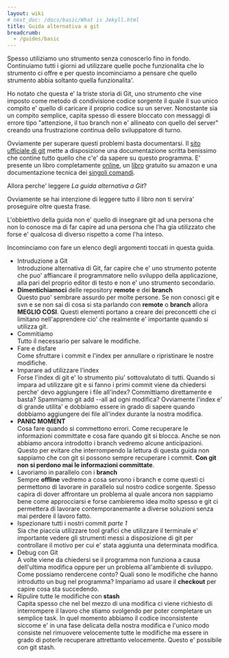 ```yaml
---
layout: wiki
# next_doc: /docs/basic/What is Jekyll.html
title: Guida alternativa a git
breadcrumb:
  - /guides/basic
---
```

Spesso utiliziamo uno strumento senza conoscerlo fino in fondo. Continuiamo tutti i giorni ad utilizzare quelle poche funzionalita che lo strumento ci offre e per questo incominciamo a pensare che quello strumento abbia soltanto quella funzionalita'.

Ho notato che questa e' la triste storia di Git, uno strumento che vine imposto come metodo di condivisione codice sorgente il quale il suo unico compito e' quello di caricare il proprio codice su un server. 
Nonostante sia un compito semplice, capita spesso di essere bloccato con messaggi di errore tipo "attenzione, il tuo branch non e' allineato con quello del server" creando una frustrazione continua dello sviluppatore di turno.

Ovviamente per superare questi problemi basta documentarsi. Il [sito ufficiale di git](https://git-scm.com/) mette a disposizione una documentazione scritta benissimo che contine tutto quello che c'e' da sapere su questo programma.
E' presente un libro completamente [online](https://git-scm.com/book/en/v2/Getting-Started-About-Version-Control), un [libro](https://www.amazon.it/Pro-Git-English-Scott-Chacon-ebook/dp/B01ISNIKES/ref=tmm_kin_swatch_0?_encoding=UTF8&qid=&sr=) gratuito su amazon e una documentazione tecnica dei [singoli comandi](https://git-scm.com/docs).

Allora perche' leggere _La guida alternativa a Git_?

Ovviamente se hai intenzione di leggere tutto il libro non ti servira' proseguire oltre questa frase.

L'obbiettivo della guida non e' quello di insegnare git ad una persona che non lo conosce ma di far capire ad una persona che l'ha gia utilizzato che forse e' qualcosa di diverso rispetto a come l'ha inteso.

Incominciamo con fare un elenco degli argomenti toccati in questa guida.

* Intruduzione a Git  
  Introduzione alternativa di Git, far capire che e' uno strumento potente che puo' affiancare il programmatore nello sviluppo della applicazione, alla pari del proprio editor di testo e non e' uno strumento secondario.
* __Dimentichiamoci__ delle repository __remote__ e dei __branch__  
  Questo puo' sembrare assurdo per molte persone. Se non conosci git e svn e se non sai di cosa si sta parlando con __remote__ o __branch__ allora __MEGLIO COSI__. Questi elementi portano a creare dei preconcetti che ci limitano nell'apprendere cio' che realmente e' importante quando si utilizza git.
* Commitiamo  
  Tutto il necessario per salvare le modifiche.
* Fare e disfare  
  Come sfruttare i commit e l'index per annullare o ripristinare le nostre modifiche.
* Imparare ad utilizzare l'index  
  Forse l'index di git e' lo strumento piu' sottovalutato di tutti. Quando si impara ad utilizzare git e si fanno i primi commit viene da chiedersi perche' devo aggiungere i file all'index? Committiamo direttamente e basta? Spammiamo git add --all ad ogni modifica? Ovviamente l'index e' di grande utilita' e dobbiamo essere in grado di sapere quando dobbiamo aggiungere dei file all'index durante la nostra modifica.
* __PANIC MOMENT__  
  Cosa fare quando si commettono errori. Come recuperare le informazioni committate e cosa fare quando git si blocca. Anche se non abbiamo ancora introdotto i branch vedremo alcune anticipazioni. Questo per evitare che interrompendo la lettura di questa guida non sappiamo che con git si possono sempre recuperare i commit. __Con git non si perdono mai le informazioni committate__.
* Lavoriamo in parallelo con i __branch__  
  Sempre __offline__ vedremo a cosa servono i branch e come questi ci permettono di lavorare in parallelo sul nostro codice sorgente. Spesso capira di dover affrontare un problema al quale ancora non sappiamo bene come approcciarsi e forse cambieremo idea molto spesso e git ci permettera di lavorare contemporanemante a diverse soluzioni senza mai perdere il lavoro fatto.
* Ispezionare tutti i nostri commit _parte 1_  
  Sia che piaccia utilizzare tool grafici che utilizzare il terminale e' importante vedere gli strumenti messi a disposizione di git per controllare il motivo per cui e' stata aggiunta una determinata modifica.
* Debug con Git  
  A volte viene da chiedersi se il programma non funziona a causa dell'ultima modifica oppure per un problema all'ambiente di sviluppo. Come possiamo rendercene conto? Quali sono le modifiche che hanno introdutto un bug nel programma? Impariamo ad usare il __checkout__ per capire cosa sta succedendo.
* Ripulire tutte le modifiche con __stash__  
  Capita spesso che nel bel mezzo di una modifica ci viene richiesto di interrompere il lavoro che stiamo svolgendo per poter completare un semplice task. In quel momento abbiamo il codice inconsistente siccome e' in una fase delicata della nostra modifica e l'unico modo consiste nel rimuovere velocemente tutte le modifiche ma essere in grado di poterle recuperare attrettanto velocemente. Questo e' possibile con git stash.